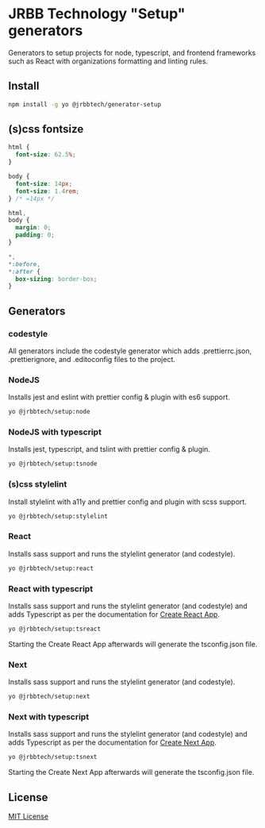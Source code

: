 # JRBB Technology "Setup" generators

Generators to setup projects for node, typescript, and frontend frameworks
such as React with organizations formatting and linting rules.

## Install

```bash
npm install -g yo @jrbbtech/generator-setup
```

## (s)css fontsize

```css
html {
  font-size: 62.5%;
}

body {
  font-size: 14px;
  font-size: 1.4rem;
} /* =14px */

html,
body {
  margin: 0;
  padding: 0;
}

*,
*:before,
*:after {
  box-sizing: border-box;
}
```

## Generators

### codestyle

All generators include the codestyle generator which adds .prettierrc.json,
.prettierignore, and .editoconfig files to the project.

### NodeJS

Installs jest and eslint with prettier config & plugin with es6 support.

```bash
yo @jrbbtech/setup:node
```

### NodeJS with typescript

Installs jest, typescript, and tslint with prettier config & plugin.

```bash
yo @jrbbtech/setup:tsnode
```

### (s)css stylelint

Install stylelint with a11y and prettier config and plugin with scss support.

```bash
yo @jrbbtech/setup:stylelint
```

### React

Installs sass support and runs the stylelint generator (and codestyle).

```bash
yo @jrbbtech/setup:react
```

### React with typescript

Installs sass support and runs the stylelint generator (and codestyle) and adds
Typescript as per the documentation for [Create React App](https://create-react-app.dev/docs/adding-typescript).

```bash
yo @jrbbtech/setup:tsreact
```

Starting the Create React App afterwards will generate the tsconfig.json file.

### Next

Installs sass support and runs the stylelint generator (and codestyle).

```bash
yo @jrbbtech/setup:next
```

### Next with typescript

Installs sass support and runs the stylelint generator (and codestyle) and adds
Typescript as per the documentation for [Create Next App](https://nextjs.org/docs/basic-features/typescript).

```bash
yo @jrbbtech/setup:tsnext
```

Starting the Create Next App afterwards will generate the tsconfig.json file.

## License

[MIT License](./LICENSE)
